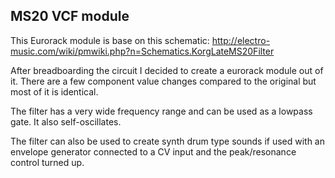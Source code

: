 ## MS20 VCF module

This Eurorack module is base on this schematic: 
http://electro-music.com/wiki/pmwiki.php?n=Schematics.KorgLateMS20Filter

After breadboarding the circuit I decided to create a eurorack module out of it. 
There are a few component value changes compared to the original but most of it is identical. 

The filter has a very wide frequency range and can be used as a lowpass gate. It also self-oscillates.

The filter can also be used to create synth drum type sounds if used with an envelope generator connected to a CV input and the peak/resonance control turned up. 

